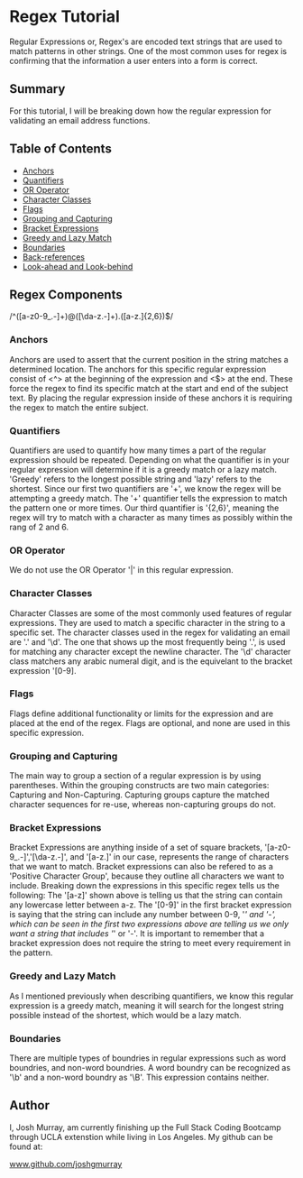 # Regex Tutorial

Regular Expressions or, Regex's are encoded text strings that are used to match patterns in other strings. One of the most common uses for regex is confirming that the information a user enters into a form is correct.

## Summary

For this tutorial, I will be breaking down how the regular expression for validating an email address functions. 

## Table of Contents

- [Anchors](#anchors)
- [Quantifiers](#quantifiers)
- [OR Operator](#or-operator)
- [Character Classes](#character-classes)
- [Flags](#flags)
- [Grouping and Capturing](#grouping-and-capturing)
- [Bracket Expressions](#bracket-expressions)
- [Greedy and Lazy Match](#greedy-and-lazy-match)
- [Boundaries](#boundaries)
- [Back-references](#back-references)
- [Look-ahead and Look-behind](#look-ahead-and-look-behind)

## Regex Components

/^([a-z0-9_\.-]+)@([\da-z\.-]+)\.([a-z\.]{2,6})$/

### Anchors

Anchors are used to assert that the current position in the string matches a determined location. The anchors for this specific regular expression consist of <^> at the beginning of the expression and <$> at the end. These force the regex to find its specific match at the start and end of the subject text. By placing the regular expression inside of these anchors it is requiring the regex to match the entire subject.

### Quantifiers

Quantifiers are used to quantify how many times a part of the regular expression should be repeated. Depending on what the quantifier is in your regular expression will determine if it is a greedy match or a lazy match. 'Greedy' refers to the longest possible string and 'lazy' refers to the shortest. Since our first two quantifiers are '+', we know the regex will be attempting a greedy match. The '+' quantifier tells the expression to match the pattern one or more times. Our third quantifier is '{2,6}', meaning the regex will try to match with a character as many times as possibly within the rang of 2 and 6.

### OR Operator

We do not use the OR Operator '|' in this regular expression.

### Character Classes

Character Classes are some of the most commonly used features of regular expressions. They are used to match a specific character in the string to a specific set. The character classes used in the regex for validating an email are '.' and '\d'. The one that shows up  the most frequently being '.', is used for matching any character except the newline character. The '\d' character class matchers any arabic numeral digit, and is the equivelant to the bracket expression '[0-9].

### Flags

Flags define additional functionality or limits for the expression and are placed at the end of the regex. Flags are optional, and none are used in this specific expression.

### Grouping and Capturing

The main way to group a section of a regular expression is by using parentheses. Within the grouping constructs are two main categories: Capturing and Non-Capturing. Capturing groups capture the matched character sequences for re-use, whereas non-capturing groups do not.

### Bracket Expressions

Bracket Expressions are anything inside of a set of square brackets, '[a-z0-9_\.-]','[\da-z\.-]', and '[a-z\.]' in our case, represents the range of characters that we want to match. Bracket expressions can also be refered to as a 'Positive Character Group', because they outline all characters we want to include. Breaking down the expressions in this specific regex tells us the following: The '[a-z]' shown above is telling us that the string can contain any lowercase letter between a-z. The '[0-9]' in the first bracket expression is saying that the string can include any number between 0-9, '_' and '-', which can be seen in the first two expressions above are telling us we only want a string that includes '_' or '-'. It is important to remember that a bracket expression does not require the string to meet every requirement in the pattern.

### Greedy and Lazy Match

As I mentioned previously when describing quantifiers, we know this regular expression is a greedy match, meaning it will search for the longest string possible instead of the shortest, which would be a lazy match.

### Boundaries

There are multiple types of boundries in regular expressions such as word boundries, and non-word boundries. A word boundry can be recognized as '\b' and a non-word boundry as '\B'. This expression contains neither.

## Author

I, Josh Murray, am currently finishing up the Full Stack Coding Bootcamp through UCLA extenstion while living in Los Angeles. My github can be found at:

www.github.com/joshgmurray
